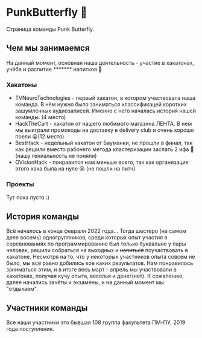 # PunkButterfly 👋
Страница команды Punk Butterfly.

## Чем мы занимаемся
На данный момент, основная наша деятельность - участие в хакатонах, учёба и распитие ******* напитков 🥂
### Хакатоны

* TVNeuroTechnologies - первый хакатон, в котором участвовала наша команда. В нём нужно было заниматься классификацей коротких зашумленных аудиозаписей. Именно с него началась история нашей команды. (4 место)
* HackTheCart - хакатон от нашего любимого магазина ЛЕНТА. В нем мы выиграли промокоды на доставку в delivery club и очень хорошо поели 😀(12 место)
* BestHack - недельный хакатон от Бауманки, не прошли в финал, так как решили вместо рабочего метода кластеризации заслать 2 ифа 🤪 (нашу гениальность не поняли)
* OVisionHack - понравился нам меньше всего, так как организация этого хака была на нуле 😒 (не пошли на питч)
<!--
добавить ссылки на репо
-->
### Проекты
Тут пока пусто :)

## История команды
Всё началось в конце февраля 2022 года... 
Тогда шестеро (на самом деле восемь) одногруппников, среди которых опыт участия в соревнованиях по программированию был только буквально у пары человек, решили собраться на выходных и ~~напиться~~ поучаствовать в хакатоне. Несмотря на то, что у некоторых участников опыта совсем не было, мы всё равно добились кое каких результатов.  Нам понравилось заниматься этим, и в итоге весь март - апрель мы участвовали в хакатонах, получая кучу опыта, веселья и денег(нет). К сожалению, далее начались зачёты и экзамены, и на данный момент мы "отдыхаем".
## Участники команды
Все наши участники это бывшая 108 группа факультета ПМ-ПУ, 2019 года поступления.
<!--
фоточки, краткая биография, роль в команде
-->
## 
